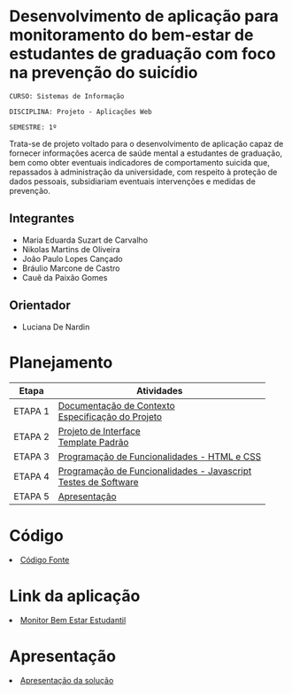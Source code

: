 # Desenvolvimento de aplicação para monitoramento do bem-estar de estudantes de graduação com foco na prevenção do suicídio

`CURSO: Sistemas de Informação`

`DISCIPLINA: Projeto - Aplicações Web`

`SEMESTRE: 1º`

Trata-se de projeto voltado para o desenvolvimento de aplicação capaz de fornecer informações acerca de saúde mental a estudantes de graduação, bem como obter eventuais indicadores de comportamento suicida que, repassados à administração da universidade, com respeito à proteção de dados pessoais, subsidiariam eventuais intervenções e medidas de prevenção.

## Integrantes

* Maria Eduarda Suzart de Carvalho
* Nikolas Martins de Oliveira
* João Paulo Lopes Cançado
* Bráulio Marcone de Castro
* Cauê da Paixão Gomes

## Orientador

* Luciana De Nardin

# Planejamento

| Etapa         | Atividades |
|  :----:   | ----------- |
| ETAPA 1         |[Documentação de Contexto](docs/context.md) <br> [Especificação do Projeto](docs/especification.md) |
| ETAPA 2         |[Projeto de Interface](docs/interface.md) <br> [Template Padrão](docs/template.md) |
| ETAPA 3         |[Programação de Funcionalidades - HTML e CSS](docs/development.md) |
| ETAPA 4        |[Programação de Funcionalidades - Javascript](docs/development.md) <br> [Testes de Software ](docs/tests.md) |
| ETAPA 5         | [Apresentação](presentation/README.md) |

# Código

<li><a href="https://github.com/ICEI-PUC-Minas-PMV-SI/pmv-si-2024-1-pe1-t2-monitorbemestarestudantil/edit/main/README.md"> Código Fonte</a></li>

# Link da aplicação

<li><a href="https://icei-puc-minas-pmv-si.github.io/pmv-si-2024-1-pe1-t2-monitorbemestarestudantil/"> Monitor Bem Estar Estudantil </a></li>


# Apresentação

<li><a href="presentation/README.md"> Apresentação da solução</a></li>
